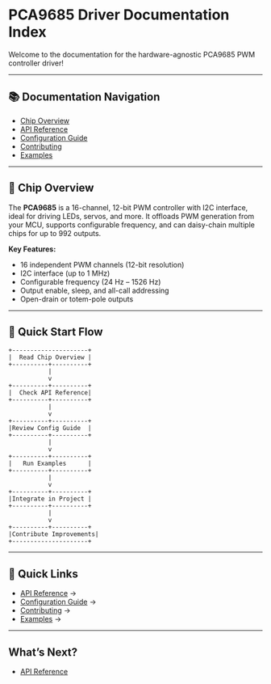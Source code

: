 # PCA9685 Driver Documentation Index

Welcome to the documentation for the hardware-agnostic PCA9685 PWM controller driver!

---

## 📚 Documentation Navigation

- [Chip Overview](#chip-overview)
- [API Reference](api_reference.md)
- [Configuration Guide](configuration.md)
- [Contributing](contributing.md)
- [Examples](../examples/README.md)

---

## 🧩 Chip Overview

The **PCA9685** is a 16-channel, 12-bit PWM controller with I2C interface, ideal for driving LEDs, servos, and more. It offloads PWM generation from your MCU, supports configurable frequency, and can daisy-chain multiple chips for up to 992 outputs.

**Key Features:**
- 16 independent PWM channels (12-bit resolution)
- I2C interface (up to 1 MHz)
- Configurable frequency (24 Hz – 1526 Hz)
- Output enable, sleep, and all-call addressing
- Open-drain or totem-pole outputs

---

## 🚦 Quick Start Flow

```
+---------------------+
|  Read Chip Overview |
+----------+----------+
           |
           v
+----------+----------+
|  Check API Reference|
+----------+----------+
           |
           v
+----------+----------+
|Review Config Guide  |
+----------+----------+
           |
           v
+----------+----------+
|   Run Examples      |
+----------+----------+
           |
           v
+----------+----------+
|Integrate in Project |
+----------+----------+
           |
           v
+----------+----------+
|Contribute Improvements|
+---------------------+
```

---

## 🔗 Quick Links

- [API Reference](api_reference.md) →
- [Configuration Guide](configuration.md) →
- [Contributing](contributing.md) →
- [Examples](../examples/README.md) →

---

## What’s Next?
- [API Reference](api_reference.md) 
